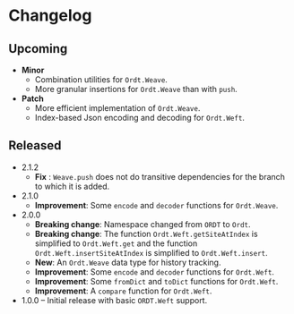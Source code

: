 # Changelog

## Upcoming

* **Minor**
    * Combination utilities for `Ordt.Weave`.
    * More granular insertions for `Ordt.Weave` than with `push`.
* **Patch**
    * More efficient implementation of `Ordt.Weave`.
    * Index-based Json encoding and decoding for `Ordt.Weft`.
    
## Released

* 2.1.2
    * **Fix** : `Weave.push` does not do transitive dependencies for the branch to which it is added.
* 2.1.0
    * **Improvement**: Some `encode` and `decoder` functions for `Ordt.Weave`.
* 2.0.0
    * **Breaking change**: Namespace changed from `ORDT` to `Ordt`.
    * **Breaking change**: The function `Ordt.Weft.getSiteAtIndex` is simplified to `Ordt.Weft.get`
        and the function `Ordt.Weft.insertSiteAtIndex` is simplified to `Ordt.Weft.insert`.
    * **New**: An `Ordt.Weave` data type for history tracking.
    * **Improvement**: Some `encode` and `decoder` functions for `Ordt.Weft`.
    * **Improvement**: Some `fromDict` and `toDict` functions for `Ordt.Weft`.
    * **Improvement**: A `compare` function for `Ordt.Weft`.
* 1.0.0 – Initial release with basic `ORDT.Weft` support.